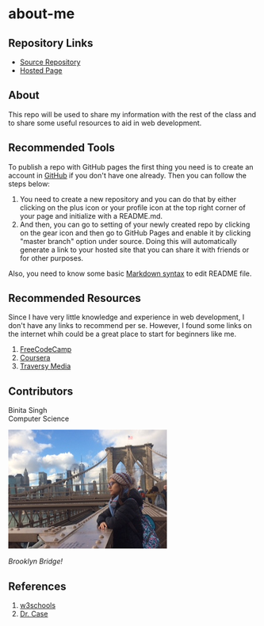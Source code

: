 # about-me

## Repository Links

- [Source Repository](https://github.com/tanibi/about-me)
- [Hosted Page](https://tanibi.github.io/about-me/)

## About

This repo will be used to share my information with the rest of the class and to share some useful resources to aid in web development.

## Recommended Tools

To publish a repo with GitHub pages the first thing you need is to create an account in [GitHub](https://github.com/) if you don't have one already. Then you can follow the steps below:
1. You need to create a new repository and you can do that by either clicking on the plus icon or your profile icon at the top right corner of your page and initialize with a README.md.
2. And then, you can go to setting of your newly created repo by clicking on the gear icon and then go to GitHub Pages and enable it by clicking "master branch" option under source. Doing this will automatically generate a link to your hosted site that you can share it with friends or for other purposes.

Also, you need to know some basic [Markdown syntax](https://www.markdownguide.org/basic-syntax/) to edit README file. 

## Recommended Resources

Since I have very little knowledge and experience in web development, I don't have any links to recommend per se. However, I found some links on the internet whih could be a great place to start for beginners like me.

1. [FreeCodeCamp](https://www.freecodecamp.org/)
2. [Coursera](https://www.coursera.org/)
3. [Traversy Media](https://www.youtube.com/channel/UC29ju8bIPH5as8OGnQzwJyA)

## Contributors

Binita Singh <br />
Computer Science 

![pic](/images/pic.JPG)

*Brooklyn Bridge!*

## References
1. [w3schools](https://www.w3schools.com)
2. [Dr. Case](https://profcase.github.io/about-me-20/)
